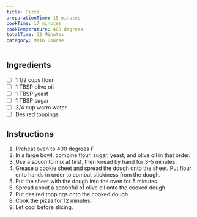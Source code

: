 ```yaml
---
title: Pizza
preparationTime: 15 minutes
cookTime: 17 minutes
cookTemperature: 400 degrees
totalTime: 32 Minutes
category: Main Course
---
```


## Ingredients

- [ ] 1 1/2 cups flour
- [ ] 1 TBSP olive oil
- [ ] 1 TBSP yeast
- [ ] 1 TBSP sugar
- [ ] 3/4 cup warm water
- [ ] Desired toppings

## Instructions

1. Preheat oven to 400 degrees F
2. In a large bowl, combine flour, sugar, yeast, and olive oil in that order.
3. Use a spoon to mix at first, then knead by hand for 3-5 minutes.
4. Grease a cookie sheet and spread the dough onto the sheet. Put flour onto hands in order to combat stickiness from the dough.
5. Put the sheet with the dough into the oven for 5 minutes.
6. Spread about a spoonful of olive oil onto the cooked dough
7. Put desired toppings onto the cooked dough
8. Cook the pizza for 12 minutes.
9. Let cool before slicing.
